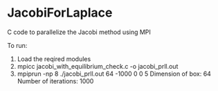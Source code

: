 # JacobiForLaplace
C code to parallelize the Jacobi method using MPI

To run: 
1. Load the reqired modules
2. mpicc jacobi_with_equilibrium_check.c -o jacobi_prll.out
3. mpiprun -np 8 ./jacobi_prll.out 64 -1000 0 0 5
   Dimension of box: 64
   Number of iterations: 1000 
